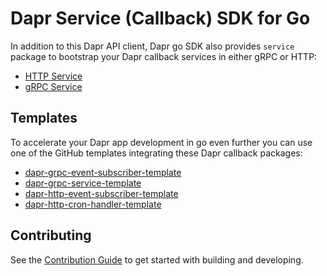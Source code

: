 # Dapr Service (Callback) SDK for Go

In addition to this Dapr API client, Dapr go SDK also provides `service` package to bootstrap your Dapr callback services in either gRPC or HTTP:

* [HTTP Service](./http/Readme.md)
* [gRPC Service](./grpc/Readme.md)

## Templates 

To accelerate your Dapr app development in go even further you can use one of the GitHub templates integrating these Dapr callback packages:

* [dapr-grpc-event-subscriber-template](https://github.com/dapr/dapr-grpc-event-subscriber-template)
* [dapr-grpc-service-template](https://github.com/dapr/dapr-grpc-service-template)
* [dapr-http-event-subscriber-template](https://github.com/dapr/dapr-http-event-subscriber-template)
* [dapr-http-cron-handler-template](https://github.com/dapr/dapr-http-cron-handler-template)

## Contributing

See the [Contribution Guide](../CONTRIBUTING.md) to get started with building and developing.
